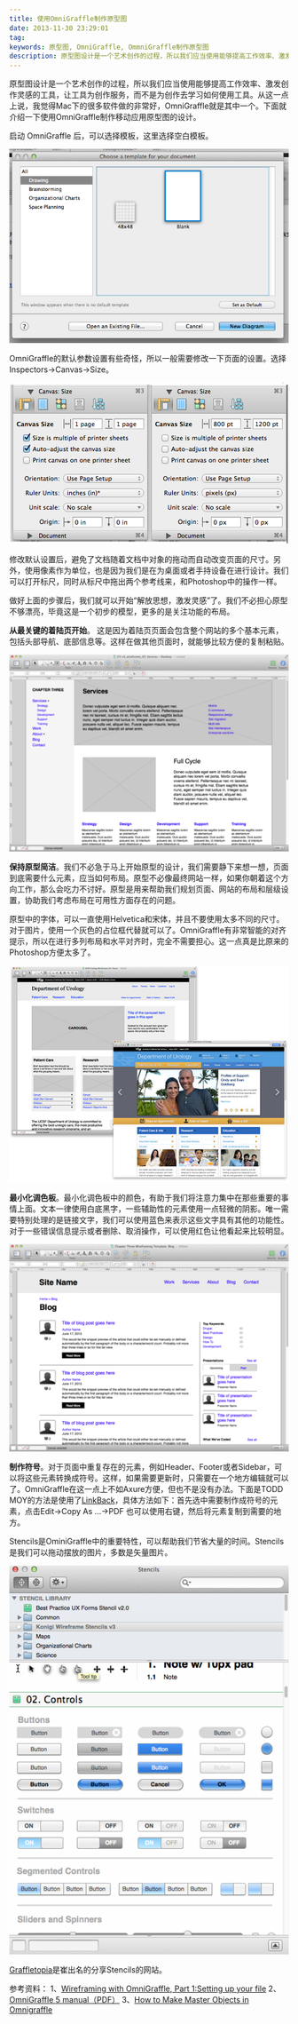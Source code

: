 ```yaml
---
title: 使用OmniGraffle制作原型图
date: 2013-11-30 23:29:01
tag: 
keywords: 原型图, OmniGraffle, OmmniGraffle制作原型图
description: 原型图设计是一个艺术创作的过程，所以我们应当使用能够提高工作效率、激发创作灵感的工具，让工具为创作服务，而不是为创作去学习如何使用工具。从这一点上说，我觉得Mac下的很多软件做的非常好，OmniGraffle就是其中一个。下面就介绍一下使用OmniGraffle制作移动应用原型图的设计。
---
```



原型图设计是一个艺术创作的过程，所以我们应当使用能够提高工作效率、激发创作灵感的工具，让工具为创作服务，而不是为创作去学习如何使用工具。从这一点上说，我觉得Mac下的很多软件做的非常好，OmniGraffle就是其中一个。下面就介绍一下使用OmniGraffle制作移动应用原型图的设计。

启动 OmniGraffle 后，可以选择模板，这里选择空白模板。

![](./20131130-prototype-with-omnigraffle/22094312-7d620ebce2864b089ced6bfebbc5b6de.png)

OmniGraffle的默认参数设置有些奇怪，所以一般需要修改一下页面的设置。选择Inspectors->Canvas->Size。

![](./20131130-prototype-with-omnigraffle/22094412-00fb054278d6480f968a7649f4d8f0ff.png)

修改默认设置后，避免了文档随着文档中对象的拖动而自动改变页面的尺寸。另外，使用像素作为单位，也是因为我们是在为桌面或者手持设备在进行设计。我们可以打开标尺，同时从标尺中拖出两个参考线来，和Photoshop中的操作一样。

做好上面的步骤后，我们就可以开始“解放思想，激发灵感”了。我们不必担心原型不够漂亮，毕竟这是一个初步的模型，更多的是关注功能的布局。

**从最关键的着陆页开始**。 这是因为着陆页页面会包含整个网站的多个基本元素，包括头部导航、底部信息等。这样在做其他页面时，就能够比较方便的复制粘贴。

![](./20131130-prototype-with-omnigraffle/22094438-e0d9defea5da4e3ebbaab9ff367168f6.png)

**保持原型简洁**。我们不必急于马上开始原型的设计，我们需要静下来想一想，页面到底需要什么元素，应当如何布局。原型不必像最终网站一样，如果你朝着这个方向工作，那么会吃力不讨好。原型是用来帮助我们规划页面、网站的布局和层级设置，协助我们考虑布局在可用性方面存在的问题。

原型中的字体，可以一直使用Helvetica和宋体，并且不要使用太多不同的尺寸。对于图片，使用一个灰色的占位框代替就可以了。OmniGraffle有非常智能的对齐提示，所以在进行多列布局和水平对齐时，完全不需要担心。这一点真是比原来的Photoshop方便太多了。

![](./20131130-prototype-with-omnigraffle/22094511-c3066ae36996474e835b20177ceeff32.png)

**最小化调色板**。最小化调色板中的颜色，有助于我们将注意力集中在那些重要的事情上面。文本一律使用白底黑字，一些辅助性的元素使用一点轻微的阴影。唯一需要特别处理的是链接文字，我们可以使用蓝色来表示这些文字具有其他的功能性。对于一些错误信息提示或者删除、取消操作，可以使用红色让他看起来比较明显。

![](./20131130-prototype-with-omnigraffle/22094532-fdfd1b25526841efacce9f3332c61a7c.png)

**制作符号**。对于页面中重复存在的元素，例如Header、Footer或者Sidebar，可以将这些元素转换成符号。这样，如果需要更新时，只需要在一个地方编辑就可以了。OmniGraffle在这一点上不如Axure方便，但也不是没有办法。下面是TODD MOY的方法是使用了[LinkBack](http://www.linkbackproject.org/)，具体方法如下：首先选中需要制作成符号的元素，点击Edit->Copy As …->PDF 也可以使用右键，然后将元素复制到需要的地方。

Stencils是OminiGraffle中的重要特性，可以帮助我们节省大量的时间。Stencils是我们可以拖动摆放的图片，多数是矢量图片。

![](./20131130-prototype-with-omnigraffle/22094556-c0dc80c226ab442689490bb752232ea7.png)

[Graffletopia](https://www.graffletopia.com/)是崔出名的分享Stencils的网站。


参考资料：
1、[Wireframing with OmniGraffle, Part 1:Setting up your file](http://www.chapterthree.com/blog/garret-voorhees/wireframing-omnigraffle-part-1-setting-your-file)
2、[OmniGraffle 5 manual（PDF）](http://downloads2.omnigroup.com/software/MacOSX/Manuals/OmniGraffle-5-Manual.pdf)
3、[How to Make Master Objects in Omnigraffle](http://viget.com/inspire/how-to-make-master-objects-in-omnigraffle)